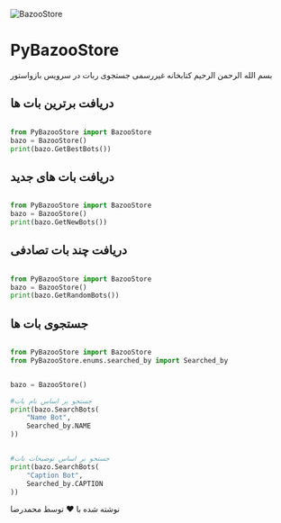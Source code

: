 ![BazooStore](https://webapp.bazoostore.ir/assets/Untitled-DgdTq2A6.png)


# PyBazooStore

بسم الله الرحمن الرحیم
کتابخانه غیررسمی جستجوی ربات در سرویس بازواستور





## دریافت برترین بات ها
```python

from PyBazooStore import BazooStore
bazo = BazooStore()
print(bazo.GetBestBots())
```


## دریافت بات های جدید
```python

from PyBazooStore import BazooStore
bazo = BazooStore()
print(bazo.GetNewBots())
```


## دریافت چند بات تصادفی
```python

from PyBazooStore import BazooStore
bazo = BazooStore()
print(bazo.GetRandomBots())
```


## جستجوی بات ها
```python

from PyBazooStore import BazooStore
from PyBazooStore.enums.searched_by import Searched_by


bazo = BazooStore()

#جستجو بر اساس نام بات
print(bazo.SearchBots(
    "Name Bot",
    Searched_by.NAME
))


#جستجو بر اساس توضیحات بات
print(bazo.SearchBots(
    "Caption Bot",
    Searched_by.CAPTION
))
```




نوشته شده با ❤️ توسط محمدرضا